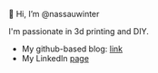 👋 Hi, I’m @nassauwinter

I'm passionate in 3d printing and DIY.

- My github-based blog: [link](https://nassauwinter.github.io/)
- My LinkedIn [page](https://www.linkedin.com/in/nassauwinter)
